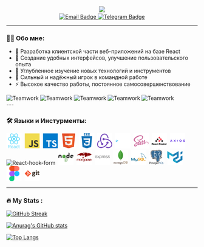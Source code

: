 <div id="container" align="center">
	<div id="header">
		<img src="https://media2.giphy.com/media/v1.Y2lkPTc5MGI3NjExangwazVvNXptZHQ3a3o5N2d5NWg1YXdhcGwwemJwNzIybG1kNTMwaiZlcD12MV9pbnRlcm5hbF9naWZfYnlfaWQmY3Q9Zw/f4ztZcdm9Fi90vL4Zd/giphy.gif" width="300"/>
	</div>
	<div id="badges">
		<a href="mailto:polyakov.a.a.03@mail.ru">
			<img src="https://img.shields.io/badge/MAIL.RU-black?style=for-the-badge&logo=gmail&logoColor=white" alt="Email Badge"/>
		</a>
		<a href="https://t.me/pakosttosha">
			<img src="https://img.shields.io/badge/Telegram-black?style=for-the-badge&logo=telegram&logoColor=white" alt="Telegram Badge"/>
		</a>
	</div>
</div>

---

### :man_technologist: Обо мне:

-  :seedling: Разработка клиентской части веб-приложений на базе React
-  :brain: Создание удобных интерфейсов, улучшение пользовательского опыта
-  :telescope: Углубленное изучение новых технологий и инструментов
-  :muscle: Сильный и надёжный игрок в командной работе
-  :zap: Высокое качество работы, постоянное самосовершенствование
<div>
<img src="https://media1.giphy.com/media/v1.Y2lkPTc5MGI3NjExd2swMGEzd3oybjExOW0wbHZyYnEyZzkyaGtrZDZsenE2d2o4MmozMyZlcD12MV9pbnRlcm5hbF9naWZfYnlfaWQmY3Q9Zw/13twUEuUnCrEju/giphy.gif" alt="Teamwork" width="102">
<img src="https://media1.giphy.com/media/v1.Y2lkPTc5MGI3NjExYTVhbW1mMTFmYjNpb2VmbWxmcHJrZ3JyN3c1Nzd5a2pjNjA4bG81biZlcD12MV9pbnRlcm5hbF9naWZfYnlfaWQmY3Q9Zw/2ikwIgNrmPZICNmRyX/giphy.gif" alt="Teamwork" width="101">
<img src="https://media4.giphy.com/media/v1.Y2lkPTc5MGI3NjExMThqaWg2ZTRrNm1jbDcyNnRhdTV2bGR4NzRiZ2xrc2J5anFhYmpkdSZlcD12MV9pbnRlcm5hbF9naWZfYnlfaWQmY3Q9Zw/L1R1tvI9svkIWwpVYr/giphy.gif" alt="Teamwork" width="181">
<img src="https://media4.giphy.com/media/v1.Y2lkPTc5MGI3NjExYnBkaTU5cDI4ZzRndGJlODRkYm0waWh0NmYwbm50OXJ2eHhoZzR2MCZlcD12MV9pbnRlcm5hbF9naWZfYnlfaWQmY3Q9Zw/9yssegcqq1WDlPKdP4/giphy.gif" alt="Teamwork" width="140">
<img src="https://media3.giphy.com/media/v1.Y2lkPTc5MGI3NjExaTcwdms2MjkxMThlaHAxd3MzbmN2bnVjaXJjdm12dHBwOHgyZTI4NyZlcD12MV9pbnRlcm5hbF9naWZfYnlfaWQmY3Q9Zw/NyG1CArZsAvUp507dj/giphy.gif" alt="Teamwork" width="100">
</div>
---

### :hammer_and_wrench: Языки и Инстурменты:

<div>
<img src="https://github.com/devicons/devicon/blob/master/icons/react/react-original-wordmark.svg" title="React" alt="React" width="40" height="40"/>&nbsp; <!-- React -->
<img src="https://github.com/devicons/devicon/blob/master/icons/javascript/javascript-original.svg" title="JavaScript" alt="JavaScript" width="40" height="40"/>&nbsp; <!-- JS -->
<img src="https://github.com/devicons/devicon/blob/master/icons/typescript/typescript-original.svg" title="Typescript" alt="Typescript" width="40" height="40"/>&nbsp; <!-- TS -->
<img src="https://github.com/devicons/devicon/blob/master/icons/html5/html5-original.svg" title="HTML5" alt="HTML" width="40" height="40"/>&nbsp; <!-- HTML -->
<img src="https://github.com/devicons/devicon/blob/master/icons/css3/css3-plain-wordmark.svg"  title="CSS3" alt="CSS" width="40" height="40"/>&nbsp; <!-- CSS -->
<img src="https://github.com/devicons/devicon/blob/master/icons/redux/redux-original.svg" title="Redux" alt="Redux" width="40" height="40"/>&nbsp; <!-- Redux -->
<img src="https://github.com/devicons/devicon/blob/master/icons/tailwindcss/tailwindcss-original-wordmark.svg" title="Tailwindcss" alt="Tailwindcss" width="40" height="40"/>&nbsp; <!-- Tailwindcss -->
<img src="https://github.com/devicons/devicon/blob/master/icons/sass/sass-original.svg" title="Sass" alt="Sass" width="40" height="40"/>&nbsp; <!-- Tailwindcss -->
<img src="https://github.com/devicons/devicon/blob/master/icons/reactrouter/reactrouter-original-wordmark.svg" title="Reactrouter" alt="Reactrouter" width="40" height="40"/>&nbsp; <!-- Reactrouter -->
<img src="https://github.com/devicons/devicon/blob/master/icons/axios/axios-plain-wordmark.svg" title="Axios" alt="Axios" width="40" height="40"/>&nbsp; <!-- Axios -->
<img src="https://react-hook-form.com/images/logo/react-hook-form-logo-only.svg" title="React-hook-form" alt="React-hook-form" width="40" height="40"/>&nbsp; <!-- React-hook-form -->
<img src="https://github.com/devicons/devicon/blob/master/icons/nodejs/nodejs-original-wordmark.svg" title="NodeJS" alt="NodeJS" width="40" height="40"/>&nbsp; <!-- NodeJS -->
<img src="https://github.com/devicons/devicon/blob/master/icons/mongoose/mongoose-original-wordmark.svg" title="Mongoose" alt="Mongoose" width="40" height="40"/>&nbsp; <!-- Mongoose -->
<img src="https://github.com/devicons/devicon/blob/master/icons/express/express-original-wordmark.svg" title="Express" alt="Express" width="40" height="40"/>&nbsp; <!-- Express -->
<img src="https://github.com/devicons/devicon/blob/master/icons/mongodb/mongodb-original-wordmark.svg" title="MongoDB" alt="MongoDB" width="40" height="40"/>&nbsp; <!-- MongoDB -->
<img src="https://github.com/devicons/devicon/blob/master/icons/mysql/mysql-original-wordmark.svg" title="MySQL"  alt="MySQL" width="40" height="40"/>&nbsp; <!-- MySQL -->
<img src="https://github.com/devicons/devicon/blob/master/icons/postgresql/postgresql-original-wordmark.svg" title="PostgreSQL"  alt="PostgreSQL" width="40" height="40"/>&nbsp; <!-- PostgreSQL -->
<img src="https://github.com/devicons/devicon/blob/master/icons/materialui/materialui-original.svg" title="Material UI" alt="Material UI" width="40" height="40"/>&nbsp; <!-- MaterialUI -->
<img src="https://github.com/devicons/devicon/blob/master/icons/figma/figma-original.svg" title="Figma" alt="Figma" width="40" height="40"/>&nbsp; <!-- Figma -->
<img src="https://github.com/devicons/devicon/blob/master/icons/git/git-original-wordmark.svg" title="Git" alt="Git" width="40" height="40"/>&nbsp; <!-- Git -->
</div>

---

### :fire: My Stats :

[![GitHub Streak](http://github-readme-streak-stats.herokuapp.com?user=PakostTosha&theme=dark&background=000000)](https://git.io/streak-stats)

[![Anurag's GitHub stats](https://github-readme-stats.vercel.app/api?username=PakostTosha)](https://github.com/anuraghazra/github-readme-stats)

[![Top Langs](https://github-readme-stats.vercel.app/api/top-langs/?username=PakostTosha&layout=compact&theme=vision-friendly-dark)](https://github.com/anuraghazra/github-readme-stats)
